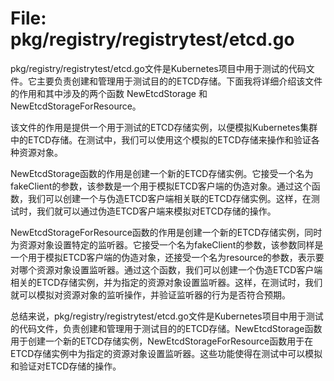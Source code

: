 # File: pkg/registry/registrytest/etcd.go

pkg/registry/registrytest/etcd.go文件是Kubernetes项目中用于测试的代码文件。它主要负责创建和管理用于测试目的的ETCD存储。下面我将详细介绍该文件的作用和其中涉及的两个函数 NewEtcdStorage 和 NewEtcdStorageForResource。

该文件的作用是提供一个用于测试的ETCD存储实例，以便模拟Kubernetes集群中的ETCD存储。在测试中，我们可以使用这个模拟的ETCD存储来操作和验证各种资源对象。

NewEtcdStorage函数的作用是创建一个新的ETCD存储实例。它接受一个名为fakeClient的参数，该参数是一个用于模拟ETCD客户端的伪造对象。通过这个函数，我们可以创建一个与伪造ETCD客户端相关联的ETCD存储实例。这样，在测试时，我们就可以通过伪造ETCD客户端来模拟对ETCD存储的操作。

NewEtcdStorageForResource函数的作用是创建一个新的ETCD存储实例，同时为资源对象设置特定的监听器。它接受一个名为fakeClient的参数，该参数同样是一个用于模拟ETCD客户端的伪造对象，还接受一个名为resource的参数，表示要对哪个资源对象设置监听器。通过这个函数，我们可以创建一个伪造ETCD客户端相关的ETCD存储实例，并为指定的资源对象设置监听器。这样，在测试时，我们就可以模拟对资源对象的监听操作，并验证监听器的行为是否符合预期。

总结来说，pkg/registry/registrytest/etcd.go文件是Kubernetes项目中用于测试的代码文件，负责创建和管理用于测试目的的ETCD存储。NewEtcdStorage函数用于创建一个新的ETCD存储实例，NewEtcdStorageForResource函数用于在ETCD存储实例中为指定的资源对象设置监听器。这些功能使得在测试中可以模拟和验证对ETCD存储的操作。

